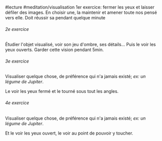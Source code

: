 #lecture #meditation/visualisation 
1er exercice: fermer les yeux et laisser défiler des images. 
En choisir une, la maintenir et amener toute nos pensé vers elle.
Doit réussir sa pendant quelque minute


###### 2e exercice
Étudier l'objet visualisé, voir son jeu d'ombre, ses détails...
Puis le voir les yeux ouverts.
Garder cette vision pendant 5min.


###### 3e exercice
Visualiser quelque chose, de préférence qui n'a jamais existé; *ex: un légume de Jupiter*.

Le voir les yeux fermé et le tourné sous tout les angles.

###### 4e exercice
Visualiser quelque chose, de préférence qui n'a jamais existé; *ex: un légume de Jupiter*.

Et le voir les yeux ouvert, le voir au point de pouvoir y toucher. 